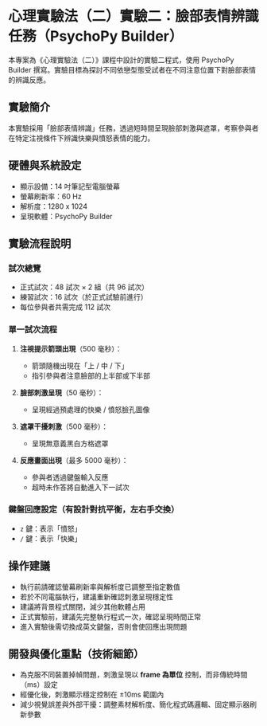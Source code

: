 # 心理實驗法（二）實驗二：臉部表情辨識任務（PsychoPy Builder）

本專案為《心理實驗法（二）》課程中設計的實驗二程式，使用 PsychoPy Builder 撰寫。實驗目標為探討不同依戀型態受試者在不同注意位置下對臉部表情的辨識反應。

## 實驗簡介

本實驗採用「臉部表情辨識」任務，透過短時間呈現臉部刺激與遮罩，考察參與者在特定注視條件下辨識快樂與憤怒表情的能力。

## 硬體與系統設定

- 顯示設備：14 吋筆記型電腦螢幕
- 螢幕刷新率：60 Hz
- 解析度：1280 x 1024
- 呈現軟體：PsychoPy Builder
  
## 實驗流程說明

### 試次總覽

- 正式試次：48 試次 × 2 組（共 96 試次）
- 練習試次：16 試次（於正式試驗前進行）
- 每位參與者共需完成 112 試次

### 單一試次流程

1. **注視提示箭頭出現**（500 毫秒）：
   - 箭頭隨機出現在「上 / 中 / 下」
   - 指引參與者注意臉部的上半部或下半部

2. **臉部刺激呈現**（50 毫秒）：
   - 呈現經過預處理的快樂 / 憤怒臉孔圖像

3. **遮罩干擾刺激**（500 毫秒）：
   - 呈現無意義黑白方格遮罩

4. **反應畫面出現**（最多 5000 毫秒）：
   - 參與者透過鍵盤輸入反應
   - 超時未作答將自動進入下一試次

### 鍵盤回應設定（有設計對抗平衡，左右手交換）

- `z` 鍵：表示「憤怒」
- `/` 鍵：表示「快樂」

## 操作建議

- 執行前請確認螢幕刷新率與解析度已調整至指定數值
- 若於不同電腦執行，建議重新確認刺激呈現穩定性
- 建議將背景程式關閉，減少其他軟體占用
- 正式實驗前，建議先完整執行程式一次，確認呈現時間正常
- 進入實驗後需切換成英文鍵盤，否則會使回應出現問題

## 開發與優化重點（技術細節）

- 為克服不同裝置掉幀問題，刺激呈現以 **frame 為單位** 控制，而非傳統時間（ms）設定
- 經優化後，刺激顯示穩定控制在 ±10ms 範圍內
- 減少視覺誤差與外部干擾：調整素材解析度、簡化程式碼邏輯、固定顯示器刷新參數
